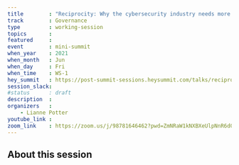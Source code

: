 ```yaml
---
title        : "Reciprocity: Why the cybersecurity industry needs more anthropologists"
track        : Governance
type         : working-session
topics       :
featured     :
event        : mini-summit
when_year    : 2021
when_month   : Jun
when_day     : Fri
when_time    : WS-1
hey_summit   : https://post-summit-sessions.heysummit.com/talks/reciprocity-why-the-cybersecurity-industry-needs-more-anthropologists/
session_slack:
#status      : draft
description  :
organizers   :
    - Lianne Potter
youtube_link :
zoom_link    : https://zoom.us/j/98781646462?pwd=ZmNRaW1kNXBXeUlpNnR6d0lFbjZvZz09
---
```


## About this session
